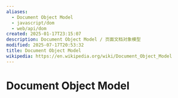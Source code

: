```yaml
---
aliases:
  - Document Object Model
  - javascript/dom
  - web/api/dom
created: 2025-01-17T23:15:07
description: Document Object Model / 页面文档对象模型
modified: 2025-07-17T20:53:32
title: Document Object Model
wikipedia: https://en.wikipedia.org/wiki/Document_Object_Model
---
```


# Document Object Model
